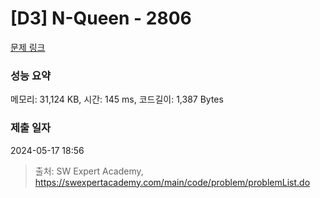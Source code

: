 # [D3] N-Queen - 2806 

[문제 링크](https://swexpertacademy.com/main/code/problem/problemDetail.do?contestProbId=AV7GKs06AU0DFAXB) 

### 성능 요약

메모리: 31,124 KB, 시간: 145 ms, 코드길이: 1,387 Bytes

### 제출 일자

2024-05-17 18:56



> 출처: SW Expert Academy, https://swexpertacademy.com/main/code/problem/problemList.do